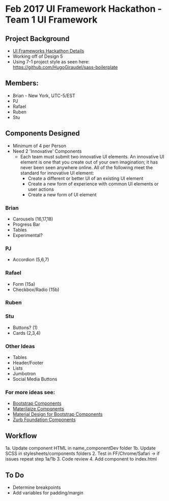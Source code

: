 # Feb 2017 UI Framework Hackathon - Team 1 UI Framework
## Project Background
- [UI Frameworks Hackathon Details](https://qa.moderndeveloper.com/t/ui-frameworks-hackathon-details/2500)
- Working off of Design 5 
- Using 7-1 project style as seen here: 
https://github.com/HugoGiraudel/sass-boilerplate

## Members: 
- Brian - New York, UTC-5/EST
- PJ
- Rafael
- Ruben 
- Stu


## Components Designed 
- Minimum of 4 per Person
- Need 2 'Innovative' Components 
	- Each team must submit two innovative UI elements. An innovative UI element is one that you create out of your own imagination; it has never been seen anywhere online. All of the following meet the standard for innovative UI element:
		- Create a different or better UI of an existing UI element
		- Create a new form of experience with common UI elements or user actions
		- Create a new form of UI element


### Brian
- Carousels (16,17,18)
- Progress Bar 
- Tables
- Experimental?

### PJ
- Accordion (5,6,7)

### Rafael 
- Form (15a)
- Checkbox/Radio (15b)

### Ruben

### Stu
- Buttons? (1)
- Cards (2,3,4)

### Other Ideas
- Tables
- Header/Footer
- Lists
- Jumbotron
- Social Media Buttons

### For more ideas see:
- [Bootstrap Components](http://getbootstrap.com/components/)
- [Materilaize Components](http://materializecss.com/badges.html)
- [Material Design for Bootstrap Components](https://mdbootstrap.com/components/buttons/)
- [Zurb Foundation Components](http://foundation.zurb.com/sites/docs/v/5.5.3/components/buttons.html)


## Workflow 
1a. Update component HTML in name_componentDev folder
1b. Update SCSS in stylesheets/components folders
2. Test in FF/Chrome/Safari -> if issues repeat step 1a/1b
3. Code review
4. Add component to index.html

## To Do 
- Determine breakpoints
- Add variables for padding/margin
